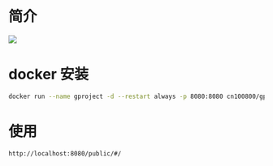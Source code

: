 # 简介
![](https://github.com/freecracy/gproject/workflows/Docker%20Image%20CI/badge.svg)

# docker 安装

```bash
docker run --name gproject -d --restart always -p 8080:8080 cn100800/gproject /gproject server
```

# 使用
```bash
http://localhost:8080/public/#/
```
